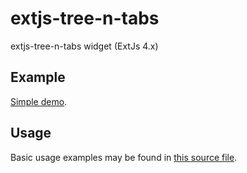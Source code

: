 extjs-tree-n-tabs
=================

extjs-tree-n-tabs widget (ExtJs 4.x)

## Example
[Simple demo](http://molecule-man.github.com/extjs-tree-n-tabs/demos/example.html).

## Usage
Basic usage examples may be found in [this source file](https://github.com/molecule-man/extjs-tree-n-tabs/blob/gh-pages/demos/example.js).

